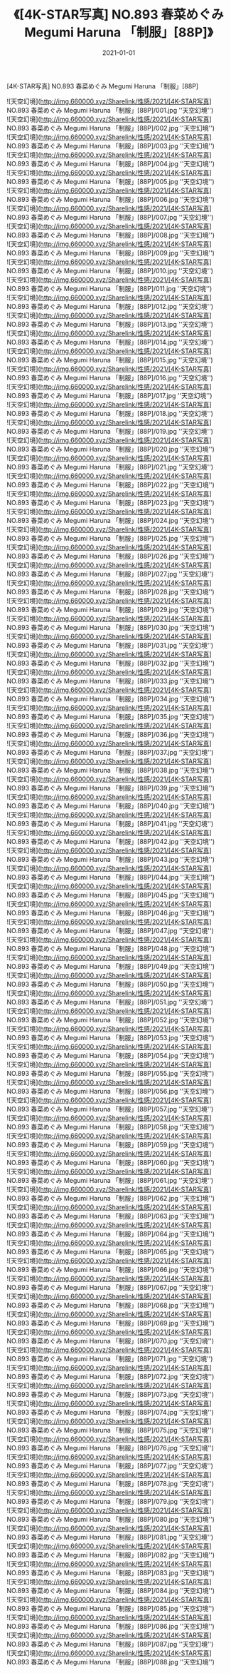 ﻿---
layout: post
title:  《[4K-STAR写真] NO.893 春菜めぐみ Megumi Haruna 「制服」[88P]》
date:   2021-01-01
img: http://img.660000.xyz/Sharelink/性感/2021/[4K-STAR写真] NO.893 春菜めぐみ Megumi Haruna 「制服」[88P]/000.jpg
categories: [美女, 性感, 泳衣]
---

[4K-STAR写真] NO.893 春菜めぐみ Megumi Haruna 「制服」[88P]



![天空幻境](http://img.660000.xyz/Sharelink/性感/2021/[4K-STAR写真] NO.893 春菜めぐみ Megumi Haruna 「制服」[88P]/001.jpg ''天空幻境'') <br>
![天空幻境](http://img.660000.xyz/Sharelink/性感/2021/[4K-STAR写真] NO.893 春菜めぐみ Megumi Haruna 「制服」[88P]/002.jpg ''天空幻境'') <br>
![天空幻境](http://img.660000.xyz/Sharelink/性感/2021/[4K-STAR写真] NO.893 春菜めぐみ Megumi Haruna 「制服」[88P]/003.jpg ''天空幻境'') <br>
![天空幻境](http://img.660000.xyz/Sharelink/性感/2021/[4K-STAR写真] NO.893 春菜めぐみ Megumi Haruna 「制服」[88P]/004.jpg ''天空幻境'') <br>
![天空幻境](http://img.660000.xyz/Sharelink/性感/2021/[4K-STAR写真] NO.893 春菜めぐみ Megumi Haruna 「制服」[88P]/005.jpg ''天空幻境'') <br>
![天空幻境](http://img.660000.xyz/Sharelink/性感/2021/[4K-STAR写真] NO.893 春菜めぐみ Megumi Haruna 「制服」[88P]/006.jpg ''天空幻境'') <br>
![天空幻境](http://img.660000.xyz/Sharelink/性感/2021/[4K-STAR写真] NO.893 春菜めぐみ Megumi Haruna 「制服」[88P]/007.jpg ''天空幻境'') <br>
![天空幻境](http://img.660000.xyz/Sharelink/性感/2021/[4K-STAR写真] NO.893 春菜めぐみ Megumi Haruna 「制服」[88P]/008.jpg ''天空幻境'') <br>
![天空幻境](http://img.660000.xyz/Sharelink/性感/2021/[4K-STAR写真] NO.893 春菜めぐみ Megumi Haruna 「制服」[88P]/009.jpg ''天空幻境'') <br>
![天空幻境](http://img.660000.xyz/Sharelink/性感/2021/[4K-STAR写真] NO.893 春菜めぐみ Megumi Haruna 「制服」[88P]/010.jpg ''天空幻境'') <br>
![天空幻境](http://img.660000.xyz/Sharelink/性感/2021/[4K-STAR写真] NO.893 春菜めぐみ Megumi Haruna 「制服」[88P]/011.jpg ''天空幻境'') <br>
![天空幻境](http://img.660000.xyz/Sharelink/性感/2021/[4K-STAR写真] NO.893 春菜めぐみ Megumi Haruna 「制服」[88P]/012.jpg ''天空幻境'') <br>
![天空幻境](http://img.660000.xyz/Sharelink/性感/2021/[4K-STAR写真] NO.893 春菜めぐみ Megumi Haruna 「制服」[88P]/013.jpg ''天空幻境'') <br>
![天空幻境](http://img.660000.xyz/Sharelink/性感/2021/[4K-STAR写真] NO.893 春菜めぐみ Megumi Haruna 「制服」[88P]/014.jpg ''天空幻境'') <br>
![天空幻境](http://img.660000.xyz/Sharelink/性感/2021/[4K-STAR写真] NO.893 春菜めぐみ Megumi Haruna 「制服」[88P]/015.jpg ''天空幻境'') <br>
![天空幻境](http://img.660000.xyz/Sharelink/性感/2021/[4K-STAR写真] NO.893 春菜めぐみ Megumi Haruna 「制服」[88P]/016.jpg ''天空幻境'') <br>
![天空幻境](http://img.660000.xyz/Sharelink/性感/2021/[4K-STAR写真] NO.893 春菜めぐみ Megumi Haruna 「制服」[88P]/017.jpg ''天空幻境'') <br>
![天空幻境](http://img.660000.xyz/Sharelink/性感/2021/[4K-STAR写真] NO.893 春菜めぐみ Megumi Haruna 「制服」[88P]/018.jpg ''天空幻境'') <br>
![天空幻境](http://img.660000.xyz/Sharelink/性感/2021/[4K-STAR写真] NO.893 春菜めぐみ Megumi Haruna 「制服」[88P]/019.jpg ''天空幻境'') <br>
![天空幻境](http://img.660000.xyz/Sharelink/性感/2021/[4K-STAR写真] NO.893 春菜めぐみ Megumi Haruna 「制服」[88P]/020.jpg ''天空幻境'') <br>
![天空幻境](http://img.660000.xyz/Sharelink/性感/2021/[4K-STAR写真] NO.893 春菜めぐみ Megumi Haruna 「制服」[88P]/021.jpg ''天空幻境'') <br>
![天空幻境](http://img.660000.xyz/Sharelink/性感/2021/[4K-STAR写真] NO.893 春菜めぐみ Megumi Haruna 「制服」[88P]/022.jpg ''天空幻境'') <br>
![天空幻境](http://img.660000.xyz/Sharelink/性感/2021/[4K-STAR写真] NO.893 春菜めぐみ Megumi Haruna 「制服」[88P]/023.jpg ''天空幻境'') <br>
![天空幻境](http://img.660000.xyz/Sharelink/性感/2021/[4K-STAR写真] NO.893 春菜めぐみ Megumi Haruna 「制服」[88P]/024.jpg ''天空幻境'') <br>
![天空幻境](http://img.660000.xyz/Sharelink/性感/2021/[4K-STAR写真] NO.893 春菜めぐみ Megumi Haruna 「制服」[88P]/025.jpg ''天空幻境'') <br>
![天空幻境](http://img.660000.xyz/Sharelink/性感/2021/[4K-STAR写真] NO.893 春菜めぐみ Megumi Haruna 「制服」[88P]/026.jpg ''天空幻境'') <br>
![天空幻境](http://img.660000.xyz/Sharelink/性感/2021/[4K-STAR写真] NO.893 春菜めぐみ Megumi Haruna 「制服」[88P]/027.jpg ''天空幻境'') <br>
![天空幻境](http://img.660000.xyz/Sharelink/性感/2021/[4K-STAR写真] NO.893 春菜めぐみ Megumi Haruna 「制服」[88P]/028.jpg ''天空幻境'') <br>
![天空幻境](http://img.660000.xyz/Sharelink/性感/2021/[4K-STAR写真] NO.893 春菜めぐみ Megumi Haruna 「制服」[88P]/029.jpg ''天空幻境'') <br>
![天空幻境](http://img.660000.xyz/Sharelink/性感/2021/[4K-STAR写真] NO.893 春菜めぐみ Megumi Haruna 「制服」[88P]/030.jpg ''天空幻境'') <br>
![天空幻境](http://img.660000.xyz/Sharelink/性感/2021/[4K-STAR写真] NO.893 春菜めぐみ Megumi Haruna 「制服」[88P]/031.jpg ''天空幻境'') <br>
![天空幻境](http://img.660000.xyz/Sharelink/性感/2021/[4K-STAR写真] NO.893 春菜めぐみ Megumi Haruna 「制服」[88P]/032.jpg ''天空幻境'') <br>
![天空幻境](http://img.660000.xyz/Sharelink/性感/2021/[4K-STAR写真] NO.893 春菜めぐみ Megumi Haruna 「制服」[88P]/033.jpg ''天空幻境'') <br>
![天空幻境](http://img.660000.xyz/Sharelink/性感/2021/[4K-STAR写真] NO.893 春菜めぐみ Megumi Haruna 「制服」[88P]/034.jpg ''天空幻境'') <br>
![天空幻境](http://img.660000.xyz/Sharelink/性感/2021/[4K-STAR写真] NO.893 春菜めぐみ Megumi Haruna 「制服」[88P]/035.jpg ''天空幻境'') <br>
![天空幻境](http://img.660000.xyz/Sharelink/性感/2021/[4K-STAR写真] NO.893 春菜めぐみ Megumi Haruna 「制服」[88P]/036.jpg ''天空幻境'') <br>
![天空幻境](http://img.660000.xyz/Sharelink/性感/2021/[4K-STAR写真] NO.893 春菜めぐみ Megumi Haruna 「制服」[88P]/037.jpg ''天空幻境'') <br>
![天空幻境](http://img.660000.xyz/Sharelink/性感/2021/[4K-STAR写真] NO.893 春菜めぐみ Megumi Haruna 「制服」[88P]/038.jpg ''天空幻境'') <br>
![天空幻境](http://img.660000.xyz/Sharelink/性感/2021/[4K-STAR写真] NO.893 春菜めぐみ Megumi Haruna 「制服」[88P]/039.jpg ''天空幻境'') <br>
![天空幻境](http://img.660000.xyz/Sharelink/性感/2021/[4K-STAR写真] NO.893 春菜めぐみ Megumi Haruna 「制服」[88P]/040.jpg ''天空幻境'') <br>
![天空幻境](http://img.660000.xyz/Sharelink/性感/2021/[4K-STAR写真] NO.893 春菜めぐみ Megumi Haruna 「制服」[88P]/041.jpg ''天空幻境'') <br>
![天空幻境](http://img.660000.xyz/Sharelink/性感/2021/[4K-STAR写真] NO.893 春菜めぐみ Megumi Haruna 「制服」[88P]/042.jpg ''天空幻境'') <br>
![天空幻境](http://img.660000.xyz/Sharelink/性感/2021/[4K-STAR写真] NO.893 春菜めぐみ Megumi Haruna 「制服」[88P]/043.jpg ''天空幻境'') <br>
![天空幻境](http://img.660000.xyz/Sharelink/性感/2021/[4K-STAR写真] NO.893 春菜めぐみ Megumi Haruna 「制服」[88P]/044.jpg ''天空幻境'') <br>
![天空幻境](http://img.660000.xyz/Sharelink/性感/2021/[4K-STAR写真] NO.893 春菜めぐみ Megumi Haruna 「制服」[88P]/045.jpg ''天空幻境'') <br>
![天空幻境](http://img.660000.xyz/Sharelink/性感/2021/[4K-STAR写真] NO.893 春菜めぐみ Megumi Haruna 「制服」[88P]/046.jpg ''天空幻境'') <br>
![天空幻境](http://img.660000.xyz/Sharelink/性感/2021/[4K-STAR写真] NO.893 春菜めぐみ Megumi Haruna 「制服」[88P]/047.jpg ''天空幻境'') <br>
![天空幻境](http://img.660000.xyz/Sharelink/性感/2021/[4K-STAR写真] NO.893 春菜めぐみ Megumi Haruna 「制服」[88P]/048.jpg ''天空幻境'') <br>
![天空幻境](http://img.660000.xyz/Sharelink/性感/2021/[4K-STAR写真] NO.893 春菜めぐみ Megumi Haruna 「制服」[88P]/049.jpg ''天空幻境'') <br>
![天空幻境](http://img.660000.xyz/Sharelink/性感/2021/[4K-STAR写真] NO.893 春菜めぐみ Megumi Haruna 「制服」[88P]/050.jpg ''天空幻境'') <br>
![天空幻境](http://img.660000.xyz/Sharelink/性感/2021/[4K-STAR写真] NO.893 春菜めぐみ Megumi Haruna 「制服」[88P]/051.jpg ''天空幻境'') <br>
![天空幻境](http://img.660000.xyz/Sharelink/性感/2021/[4K-STAR写真] NO.893 春菜めぐみ Megumi Haruna 「制服」[88P]/052.jpg ''天空幻境'') <br>
![天空幻境](http://img.660000.xyz/Sharelink/性感/2021/[4K-STAR写真] NO.893 春菜めぐみ Megumi Haruna 「制服」[88P]/053.jpg ''天空幻境'') <br>
![天空幻境](http://img.660000.xyz/Sharelink/性感/2021/[4K-STAR写真] NO.893 春菜めぐみ Megumi Haruna 「制服」[88P]/054.jpg ''天空幻境'') <br>
![天空幻境](http://img.660000.xyz/Sharelink/性感/2021/[4K-STAR写真] NO.893 春菜めぐみ Megumi Haruna 「制服」[88P]/055.jpg ''天空幻境'') <br>
![天空幻境](http://img.660000.xyz/Sharelink/性感/2021/[4K-STAR写真] NO.893 春菜めぐみ Megumi Haruna 「制服」[88P]/056.jpg ''天空幻境'') <br>
![天空幻境](http://img.660000.xyz/Sharelink/性感/2021/[4K-STAR写真] NO.893 春菜めぐみ Megumi Haruna 「制服」[88P]/057.jpg ''天空幻境'') <br>
![天空幻境](http://img.660000.xyz/Sharelink/性感/2021/[4K-STAR写真] NO.893 春菜めぐみ Megumi Haruna 「制服」[88P]/058.jpg ''天空幻境'') <br>
![天空幻境](http://img.660000.xyz/Sharelink/性感/2021/[4K-STAR写真] NO.893 春菜めぐみ Megumi Haruna 「制服」[88P]/059.jpg ''天空幻境'') <br>
![天空幻境](http://img.660000.xyz/Sharelink/性感/2021/[4K-STAR写真] NO.893 春菜めぐみ Megumi Haruna 「制服」[88P]/060.jpg ''天空幻境'') <br>
![天空幻境](http://img.660000.xyz/Sharelink/性感/2021/[4K-STAR写真] NO.893 春菜めぐみ Megumi Haruna 「制服」[88P]/061.jpg ''天空幻境'') <br>
![天空幻境](http://img.660000.xyz/Sharelink/性感/2021/[4K-STAR写真] NO.893 春菜めぐみ Megumi Haruna 「制服」[88P]/062.jpg ''天空幻境'') <br>
![天空幻境](http://img.660000.xyz/Sharelink/性感/2021/[4K-STAR写真] NO.893 春菜めぐみ Megumi Haruna 「制服」[88P]/063.jpg ''天空幻境'') <br>
![天空幻境](http://img.660000.xyz/Sharelink/性感/2021/[4K-STAR写真] NO.893 春菜めぐみ Megumi Haruna 「制服」[88P]/064.jpg ''天空幻境'') <br>
![天空幻境](http://img.660000.xyz/Sharelink/性感/2021/[4K-STAR写真] NO.893 春菜めぐみ Megumi Haruna 「制服」[88P]/065.jpg ''天空幻境'') <br>
![天空幻境](http://img.660000.xyz/Sharelink/性感/2021/[4K-STAR写真] NO.893 春菜めぐみ Megumi Haruna 「制服」[88P]/066.jpg ''天空幻境'') <br>
![天空幻境](http://img.660000.xyz/Sharelink/性感/2021/[4K-STAR写真] NO.893 春菜めぐみ Megumi Haruna 「制服」[88P]/067.jpg ''天空幻境'') <br>
![天空幻境](http://img.660000.xyz/Sharelink/性感/2021/[4K-STAR写真] NO.893 春菜めぐみ Megumi Haruna 「制服」[88P]/068.jpg ''天空幻境'') <br>
![天空幻境](http://img.660000.xyz/Sharelink/性感/2021/[4K-STAR写真] NO.893 春菜めぐみ Megumi Haruna 「制服」[88P]/069.jpg ''天空幻境'') <br>
![天空幻境](http://img.660000.xyz/Sharelink/性感/2021/[4K-STAR写真] NO.893 春菜めぐみ Megumi Haruna 「制服」[88P]/070.jpg ''天空幻境'') <br>
![天空幻境](http://img.660000.xyz/Sharelink/性感/2021/[4K-STAR写真] NO.893 春菜めぐみ Megumi Haruna 「制服」[88P]/071.jpg ''天空幻境'') <br>
![天空幻境](http://img.660000.xyz/Sharelink/性感/2021/[4K-STAR写真] NO.893 春菜めぐみ Megumi Haruna 「制服」[88P]/072.jpg ''天空幻境'') <br>
![天空幻境](http://img.660000.xyz/Sharelink/性感/2021/[4K-STAR写真] NO.893 春菜めぐみ Megumi Haruna 「制服」[88P]/073.jpg ''天空幻境'') <br>
![天空幻境](http://img.660000.xyz/Sharelink/性感/2021/[4K-STAR写真] NO.893 春菜めぐみ Megumi Haruna 「制服」[88P]/074.jpg ''天空幻境'') <br>
![天空幻境](http://img.660000.xyz/Sharelink/性感/2021/[4K-STAR写真] NO.893 春菜めぐみ Megumi Haruna 「制服」[88P]/075.jpg ''天空幻境'') <br>
![天空幻境](http://img.660000.xyz/Sharelink/性感/2021/[4K-STAR写真] NO.893 春菜めぐみ Megumi Haruna 「制服」[88P]/076.jpg ''天空幻境'') <br>
![天空幻境](http://img.660000.xyz/Sharelink/性感/2021/[4K-STAR写真] NO.893 春菜めぐみ Megumi Haruna 「制服」[88P]/077.jpg ''天空幻境'') <br>
![天空幻境](http://img.660000.xyz/Sharelink/性感/2021/[4K-STAR写真] NO.893 春菜めぐみ Megumi Haruna 「制服」[88P]/078.jpg ''天空幻境'') <br>
![天空幻境](http://img.660000.xyz/Sharelink/性感/2021/[4K-STAR写真] NO.893 春菜めぐみ Megumi Haruna 「制服」[88P]/079.jpg ''天空幻境'') <br>
![天空幻境](http://img.660000.xyz/Sharelink/性感/2021/[4K-STAR写真] NO.893 春菜めぐみ Megumi Haruna 「制服」[88P]/080.jpg ''天空幻境'') <br>
![天空幻境](http://img.660000.xyz/Sharelink/性感/2021/[4K-STAR写真] NO.893 春菜めぐみ Megumi Haruna 「制服」[88P]/081.jpg ''天空幻境'') <br>
![天空幻境](http://img.660000.xyz/Sharelink/性感/2021/[4K-STAR写真] NO.893 春菜めぐみ Megumi Haruna 「制服」[88P]/082.jpg ''天空幻境'') <br>
![天空幻境](http://img.660000.xyz/Sharelink/性感/2021/[4K-STAR写真] NO.893 春菜めぐみ Megumi Haruna 「制服」[88P]/083.jpg ''天空幻境'') <br>
![天空幻境](http://img.660000.xyz/Sharelink/性感/2021/[4K-STAR写真] NO.893 春菜めぐみ Megumi Haruna 「制服」[88P]/084.jpg ''天空幻境'') <br>
![天空幻境](http://img.660000.xyz/Sharelink/性感/2021/[4K-STAR写真] NO.893 春菜めぐみ Megumi Haruna 「制服」[88P]/085.jpg ''天空幻境'') <br>
![天空幻境](http://img.660000.xyz/Sharelink/性感/2021/[4K-STAR写真] NO.893 春菜めぐみ Megumi Haruna 「制服」[88P]/086.jpg ''天空幻境'') <br>
![天空幻境](http://img.660000.xyz/Sharelink/性感/2021/[4K-STAR写真] NO.893 春菜めぐみ Megumi Haruna 「制服」[88P]/087.jpg ''天空幻境'') <br>
![天空幻境](http://img.660000.xyz/Sharelink/性感/2021/[4K-STAR写真] NO.893 春菜めぐみ Megumi Haruna 「制服」[88P]/088.jpg ''天空幻境'') <br>